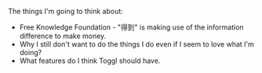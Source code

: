 The things I'm going to think about:
* Free Knowledge Foundation - "得到" is making use of the information difference to make money.
* Why I still don't want to do the things I do even if I seem to love what I'm doing?
* What features do I think Toggl should have.
